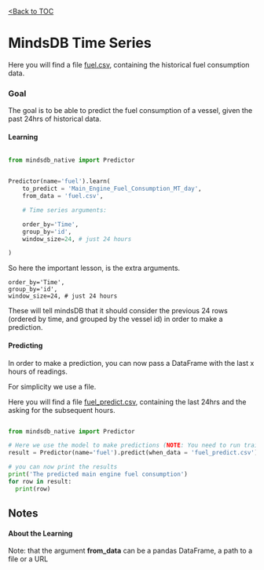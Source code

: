 [<Back to TOC](../README.md)
# MindsDB Time Series

Here you will find a file [fuel.csv](https://raw.githubusercontent.com/mindsdb/mindsdb/master/docs/examples/time_series/fuel.csv), containing the historical fuel consumption data.

### Goal
The goal is to be able to predict the fuel consumption of a vessel, given the past 24hrs of historical data.

#### Learning


```python

from mindsdb_native import Predictor


Predictor(name='fuel').learn(
    to_predict = 'Main_Engine_Fuel_Consumption_MT_day',
    from_data = 'fuel.csv',

    # Time series arguments:

    order_by='Time',
    group_by='id',
    window_size=24, # just 24 hours

)

```

So here the important lesson, is the extra arguments.



    order_by='Time',
    group_by='id',
    window_size=24, # just 24 hours


These will tell mindsDB that it should consider the previous 24 rows (ordered by time, and grouped by the vessel id) in order to make a prediction.

#### Predicting

In order to make a prediction, you can now pass a DataFrame with the last x hours of readings.

For simplicity we use a file.

Here you will find a file [fuel_predict.csv](https://raw.githubusercontent.com/mindsdb/mindsdb/master/docs/examples/time_series/fuel_predict.csv), containing the last 24hrs and the asking for the subsequent hours.


```python

from mindsdb_native import Predictor

# Here we use the model to make predictions (NOTE: You need to run train.py first)
result = Predictor(name='fuel').predict(when_data = 'fuel_predict.csv')

# you can now print the results
print('The predicted main engine fuel consumption')
for row in result:
  print(row)


```

## Notes

#### About the Learning

Note: that the argument **from_data** can be a pandas DataFrame, a path to a file or a URL
